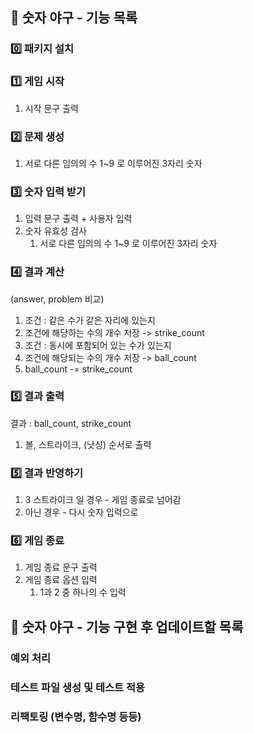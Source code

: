 ## 🥎 숫자 야구 - 기능 목록


### 0️⃣ **패키지 설치**


### 1️⃣ **게임 시작**

1. 시작 문구 출력


### 2️⃣ **문제 생성**

1. 서로 다른 임의의 수 1~9 로 이루어진 3자리 숫자


### 3️⃣ **숫자 입력 받기**

1. 입력 문구 출력 + 사용자 입력
2. 숫자 유효성 검사
    1. 서로 다른 임의의 수 1~9 로 이루어진 3자리 숫자


### 4️⃣ **결과 계산**

(answer, problem 비교)
1. 조건 : 같은 수가 같은 자리에 있는지
2. 조건에 해당하는 수의 개수 저장 -> strike_count
3. 조건 : 동시에 포함되어 있는 수가 있는지
4. 조건에 해당되는 수의 개수 저장 -> ball_count
5. ball_count -= strike_count


### 5️⃣ 결과 출력

결과 : ball_count, strike_count
1. 볼, 스트라이크, (낫싱) 순서로 출력


### 5️⃣ 결과 반영하기

1. 3 스트라이크 일 경우 - 게임 종료로 넘어감
2. 아닌 경우 - 다시 숫자 입력으로


### 6️⃣ 게임 종료

1. 게임 종료 문구 출력
2. 게임 종료 옵션 입력
    1. 1과 2 중 하나의 수 입력


## 🥎 숫자 야구 - 기능 구현 후 업데이트할 목록

### 예외 처리
### 테스트 파일 생성 및 테스트 적용
### 리팩토링 (변수명, 함수명 등등)
